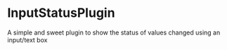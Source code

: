 # InputStatusPlugin
A simple and sweet plugin to show the status of values changed using an input/text box
